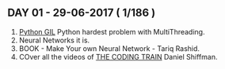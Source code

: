 ## DAY 01 - 29-06-2017 ( 1/186 )

1. [Python GIL](https://jeffknupp.com/blog/2012/03/31/pythons-hardest-problem/) Python hardest problem with MultiThreading.
2. Neural Networks it is.
3. BOOK - Make Your own Neural Network - Tariq Rashid.
4. COver all the videos of [THE CODING TRAIN](https://www.youtube.com/user/shiffman) Daniel Shiffman.


